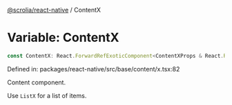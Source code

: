 [@scrolia/react-native](../README.md) / ContentX

# Variable: ContentX

```ts
const ContentX: React.ForwardRefExoticComponent<ContentXProps & React.RefAttributes<ScrollView>>;
```

Defined in: packages/react-native/src/base/content/x.tsx:82

Content component.

Use `ListX` for a list of items.
